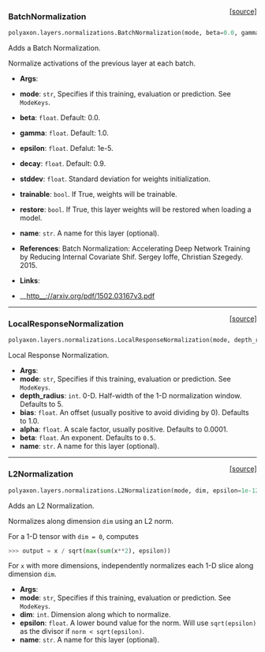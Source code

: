 <span style="float:right;">[[source]](https://github.com/polyaxon/polyaxon/blob/master/polyaxon/layers/normalizations.py#L16)</span>
### BatchNormalization

```python
polyaxon.layers.normalizations.BatchNormalization(mode, beta=0.0, gamma=1.0, epsilon=1e-05, decay=0.9, stddev=0.002, trainable=True, restore=True, name='BatchNormalization')
```

Adds a Batch Normalization.

Normalize activations of the previous layer at each batch.

- __Args__:
- __mode__: `str`, Specifies if this training, evaluation or prediction. See `ModeKeys`.
- __beta__: `float`. Default: 0.0.
- __gamma__: `float`. Default: 1.0.
- __epsilon__: `float`. Defalut: 1e-5.
- __decay__: `float`. Default: 0.9.
- __stddev__: `float`. Standard deviation for weights initialization.
- __trainable__: `bool`. If True, weights will be trainable.
- __restore__: `bool`. If True, this layer weights will be restored when
	loading a model.
- __name__: `str`. A name for this layer (optional).

- __References__:
Batch Normalization: Accelerating Deep Network Training by Reducing
Internal Covariate Shif. Sergey Ioffe, Christian Szegedy. 2015.

- __Links__:
- __[http__://arxiv.org/pdf/1502.03167v3.pdf](http://arxiv.org/pdf/1502.03167v3.pdf)

----

<span style="float:right;">[[source]](https://github.com/polyaxon/polyaxon/blob/master/polyaxon/layers/normalizations.py#L101)</span>
### LocalResponseNormalization

```python
polyaxon.layers.normalizations.LocalResponseNormalization(mode, depth_radius=5, bias=1.0, alpha=0.0001, beta=0.75, name='LocalResponseNormalization')
```

Local Response Normalization.

- __Args__:
- __mode__: `str`, Specifies if this training, evaluation or prediction. See `ModeKeys`.
- __depth_radius__: `int`. 0-D.  Half-width of the 1-D normalization window.
	Defaults to 5.
- __bias__: `float`. An offset (usually positive to avoid dividing by 0).
	Defaults to 1.0.
- __alpha__: `float`. A scale factor, usually positive. Defaults to 0.0001.
- __beta__: `float`. An exponent. Defaults to `0.5`.
- __name__: `str`. A name for this layer (optional).

----

<span style="float:right;">[[source]](https://github.com/polyaxon/polyaxon/blob/master/polyaxon/layers/normalizations.py#L135)</span>
### L2Normalization

```python
polyaxon.layers.normalizations.L2Normalization(mode, dim, epsilon=1e-12, name='l2Normalize')
```

Adds an L2 Normalization.

Normalizes along dimension `dim` using an L2 norm.

For a 1-D tensor with `dim = 0`, computes
```python
>>> output = x / sqrt(max(sum(x**2), epsilon))
```

For `x` with more dimensions, independently normalizes each 1-D slice along
dimension `dim`.

- __Args__:
- __mode__: `str`, Specifies if this training, evaluation or prediction. See `ModeKeys`.
- __dim__: `int`. Dimension along which to normalize.
- __epsilon__: `float`. A lower bound value for the norm. Will use
	`sqrt(epsilon)` as the divisor if `norm < sqrt(epsilon)`.
- __name__: `str`. A name for this layer (optional).
